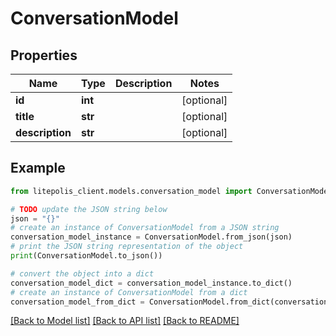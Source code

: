 # ConversationModel


## Properties

Name | Type | Description | Notes
------------ | ------------- | ------------- | -------------
**id** | **int** |  | [optional] 
**title** | **str** |  | [optional] 
**description** | **str** |  | [optional] 

## Example

```python
from litepolis_client.models.conversation_model import ConversationModel

# TODO update the JSON string below
json = "{}"
# create an instance of ConversationModel from a JSON string
conversation_model_instance = ConversationModel.from_json(json)
# print the JSON string representation of the object
print(ConversationModel.to_json())

# convert the object into a dict
conversation_model_dict = conversation_model_instance.to_dict()
# create an instance of ConversationModel from a dict
conversation_model_from_dict = ConversationModel.from_dict(conversation_model_dict)
```
[[Back to Model list]](../README.md#documentation-for-models) [[Back to API list]](../README.md#documentation-for-api-endpoints) [[Back to README]](../README.md)


